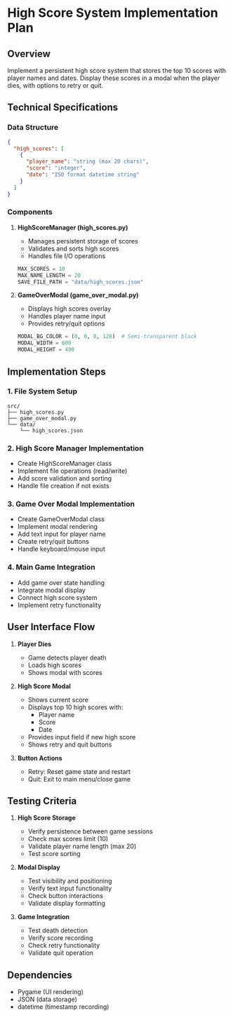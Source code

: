 # High Score System Implementation Plan

## Overview
Implement a persistent high score system that stores the top 10 scores with player names and dates. Display these scores in a modal when the player dies, with options to retry or quit.

## Technical Specifications

### Data Structure

```json
{
  "high_scores": [
    {
      "player_name": "string (max 20 chars)",
      "score": "integer",
      "date": "ISO format datetime string"
    }
  ]
}
```

### Components

1. **HighScoreManager (high_scores.py)**
   - Manages persistent storage of scores
   - Validates and sorts high scores
   - Handles file I/O operations
   ```python
   MAX_SCORES = 10
   MAX_NAME_LENGTH = 20
   SAVE_FILE_PATH = "data/high_scores.json"
   ```

2. **GameOverModal (game_over_modal.py)**
   - Displays high scores overlay
   - Handles player name input
   - Provides retry/quit options
   ```python
   MODAL_BG_COLOR = (0, 0, 0, 128)  # Semi-transparent black
   MODAL_WIDTH = 600
   MODAL_HEIGHT = 400
   ```

## Implementation Steps

### 1. File System Setup
```
src/
├── high_scores.py
├── game_over_modal.py
└── data/
    └── high_scores.json
```

### 2. High Score Manager Implementation
- Create HighScoreManager class
- Implement file operations (read/write)
- Add score validation and sorting
- Handle file creation if not exists

### 3. Game Over Modal Implementation
- Create GameOverModal class
- Implement modal rendering
- Add text input for player name
- Create retry/quit buttons
- Handle keyboard/mouse input

### 4. Main Game Integration
- Add game over state handling
- Integrate modal display
- Connect high score system
- Implement retry functionality

## User Interface Flow

1. **Player Dies**
   - Game detects player death
   - Loads high scores
   - Shows modal with scores

2. **High Score Modal**
   - Shows current score
   - Displays top 10 high scores with:
     * Player name
     * Score
     * Date
   - Provides input field if new high score
   - Shows retry and quit buttons

3. **Button Actions**
   - Retry: Reset game state and restart
   - Quit: Exit to main menu/close game

## Testing Criteria

1. **High Score Storage**
   - Verify persistence between game sessions
   - Check max scores limit (10)
   - Validate player name length (max 20)
   - Test score sorting

2. **Modal Display**
   - Test visibility and positioning
   - Verify text input functionality
   - Check button interactions
   - Validate display formatting

3. **Game Integration**
   - Test death detection
   - Verify score recording
   - Check retry functionality
   - Validate quit operation

## Dependencies
- Pygame (UI rendering)
- JSON (data storage)
- datetime (timestamp recording)
